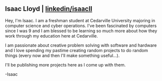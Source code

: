 ## Isaac Lloyd | [linkedin/isaacll](https://linkedin.com/in/isaacll)

Hey, I'm Isaac. I am a freshman student at Cedarville University majoring in computer science and cyber operations. I've been fascinated by computers since I was 9 and I am blessed to be learning so much more about how they work through my education here at Cedarville.

I am passionate about creative problem solving with software and hardware and I love spending my pastime creating random projects to do random things (every now and then I'll make something useful...).

I'll be publishing more projects here as I come up with them.

-Isaac
